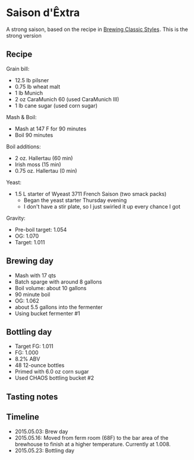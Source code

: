 # Saison d'Êxtra
A strong saison, based on the recipe in <a href="http://www.amazon.com/gp/product/0937381926/ref=as_li_tl?ie=UTF8&camp=1789&creative=390957&creativeASIN=0937381926&linkCode=as2&tag=brocklicom-20&linkId=G2SKHITAJUJNNAOV">Brewing Classic Styles</a><img src="http://ir-na.amazon-adsystem.com/e/ir?t=brocklicom-20&l=as2&o=1&a=0937381926" width="1" height="1" border="0" alt="" style="border:none !important; margin:0px !important;" />. This is the strong version

## Recipe
Grain bill:
* 12.5 lb pilsner
* 0.75 lb wheat malt
* 1 lb Munich
* 2 oz CaraMunich 60 (used CaraMunich III)
* 1 lb cane sugar (used corn sugar)

Mash & Boil:
* Mash at 147 F for 90 minutes
* Boil 90 minutes

Boil additions:
* 2 oz. Hallertau (60 min)
* Irish moss (15 min)
* 0.75 oz. Hallertau (0 min)

Yeast:
* 1.5 L starter of Wyeast 3711 French Saison (two smack packs)
  * Began the yeast starter Thursday evening
  * I don't have a stir plate, so I just swirled it up every chance I got

Gravity:
* Pre-boil target: 1.054
* OG: 1.070
* Target: 1.011

## Brewing day
* Mash with 17 qts
* Batch sparge with around 8 gallons
* Boil volume: about 10 gallons
* 90 minute boil
* OG: 1.062
* about 5.5 gallons into the fermenter
* Using bucket fermenter #1

## Bottling day
* Target FG: 1.011
* FG: 1.000
* 8.2% ABV
* 48 12-ounce bottles
* Primed with 6.0 oz corn sugar
* Used CHAOS bottling bucket #2

## Tasting notes


## Timeline
* 2015.05.03: Brew day
* 2015.05.16: Moved from ferm room (68F) to the bar area of the brewhouse to finish at a higher temperature. Currently at 1.008.
* 2015.05.23: Bottling day
